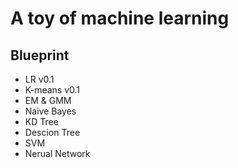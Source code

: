 A toy of machine learning
======
## Blueprint

* LR v0.1 
* K-means v0.1
* EM & GMM
* Naive Bayes
* KD Tree
* Descion Tree
* SVM
* Nerual Network
